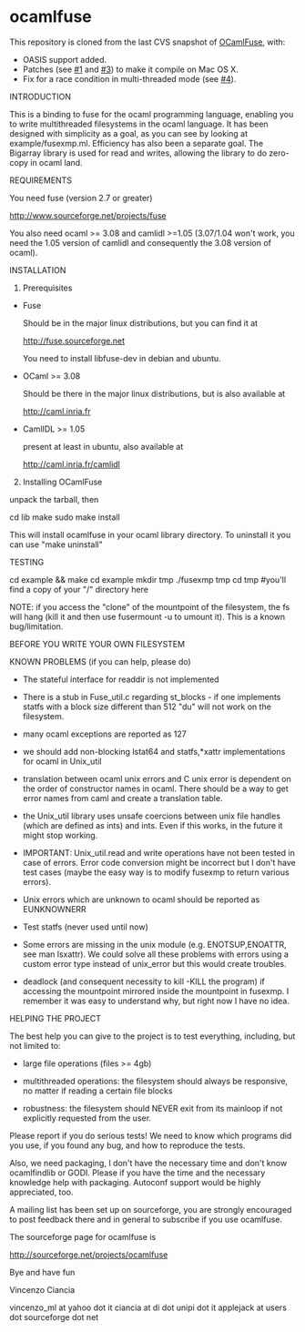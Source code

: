 ocamlfuse
=========

This repository is cloned from the last CVS snapshot of
[OCamlFuse](http://sourceforge.net/projects/ocamlfuse/), with:
* OASIS support added.
* Patches (see [#1](https://github.com/astrada/ocamlfuse/pull/1) and [#3](https://github.com/astrada/ocamlfuse/pull/3)) to make it compile on Mac OS X.
* Fix for a race condition in multi-threaded mode (see [#4](https://github.com/astrada/ocamlfuse/issue/4)).

INTRODUCTION

This is a binding to fuse for the ocaml programming language, enabling
you to write multithreaded filesystems in the ocaml language. It has
been designed with simplicity as a goal, as you can see by looking at
example/fusexmp.ml. Efficiency has also been a separate goal. The
Bigarray library is used for read and writes, allowing the library to
do zero-copy in ocaml land.

REQUIREMENTS

You need fuse (version 2.7 or greater)

http://www.sourceforge.net/projects/fuse

You also need ocaml >= 3.08 and camlidl >=1.05 (3.07/1.04 won't work,
you need the 1.05 version of camlidl and consequently the 3.08 version
of ocaml).

INSTALLATION


1) Prerequisites

- Fuse

  Should be in the major linux distributions, but you can find it at

  http://fuse.sourceforge.net

  You need to install libfuse-dev in debian and ubuntu.

- OCaml >= 3.08

  Should be there in the major linux distributions, but is also available at

  http://caml.inria.fr

- CamlIDL >= 1.05

  present at least in ubuntu, also available at

  http://caml.inria.fr/camlidl

2) Installing OCamlFuse

  unpack the tarball, then

  cd lib
  make
  sudo make install

  This will install ocamlfuse in your ocaml library directory. To uninstall
  it you can use "make uninstall"

TESTING

cd example && make
cd example
mkdir tmp
./fusexmp tmp
cd tmp #you'll find a copy of your "/" directory here

NOTE: if you access the "clone" of the mountpoint of the filesystem, the fs will hang (kill it and then use fusermount -u to umount it). This is a known bug/limitation.

BEFORE YOU WRITE YOUR OWN FILESYSTEM

KNOWN PROBLEMS (if you can help, please do)

- The stateful interface for readdir is not implemented

- There is a stub in Fuse_util.c regarding st_blocks - if one
  implements statfs with a block size different
  than 512 "du" will not work on the filesystem.

- many ocaml exceptions are reported as 127

- we should add non-blocking lstat64 and statfs,*xattr implementations for
  ocaml in Unix_util

- translation between ocaml unix errors and C unix error is dependent
  on the order of constructor names in ocaml. There should be a way to
  get error names from caml and create a translation table.

- the Unix_util library uses unsafe coercions between unix file
  handles (which are defined as ints) and ints. Even if this works, in
  the future it might stop working.

- IMPORTANT: Unix_util.read and write operations have not been tested
  in case of errors. Error code conversion might be incorrect but I
  don't have test cases (maybe the easy way is to modify fusexmp to
  return various errors).

- Unix errors which are unknown to ocaml should be reported as EUNKNOWNERR

- Test statfs (never used until now)

- Some errors are missing in the unix module (e.g. ENOTSUP,ENOATTR,
  see man lsxattr). We could solve all these problems with errors using
  a custom error type instead of unix_error but this would create
  troubles.

- deadlock (and consequent necessity to kill -KILL the program) if
  accessing the mountpoint mirrored inside the mountpoint in
  fusexmp. I remember it was easy to understand why, but right now I
  have no idea.

HELPING THE PROJECT

The best help you can give to the project is to test everything,
including, but not limited to:

- large file operations (files >= 4gb)

- multithreaded operations: the filesystem should always be responsive,
  no matter if reading a certain file blocks

- robustness: the filesystem should NEVER exit from its mainloop if not
  explicitly requested from the user.

Please report if you do serious tests! We need to know which programs
did you use, if you found any bug, and how to reproduce the tests.

Also, we need packaging, I don't have the necessary time and don't know
ocamlfindlib or GODI. Please if you have the time and the necessary
knowledge help with packaging. Autoconf support would be highly appreciated,
too.

 A mailing list has been set up on sourceforge, you are strongly
encouraged to post feedback there and in general to subscribe if you use ocamlfuse.

The sourceforge page for ocamlfuse is

http://sourceforge.net/projects/ocamlfuse

Bye and have fun

Vincenzo Ciancia

vincenzo_ml at yahoo dot it
ciancia at di dot unipi dot it
applejack at users dot sourceforge dot net
